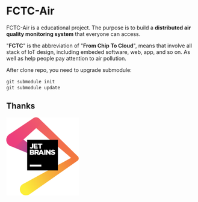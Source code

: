 # FCTC-Air

FCTC-Air is a educational project. The purpose is to build a **distributed air quality monitoring system** that everyone can access. 

"**FCTC**" is the abbreviation of "**From Chip To Cloud**", means that involve all stack of IoT design, including embeded software, web, app, and so on. As well as help people pay attention to air pollution.





After clone repo, you need to upgrade submodule:

```shell
git submodule init
git submodule update
```





## Thanks

<a href="https://www.jetbrains.com/?from=FCTC-Air"><img src="./images/jetbrains.svg" style="zoom:80%;" /></a>

